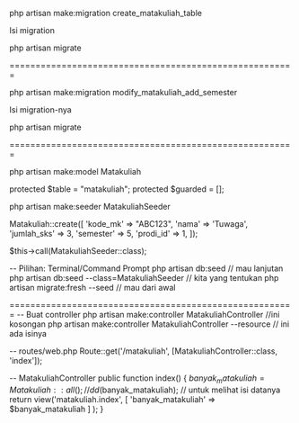 php artisan make:migration create_matakuliah_table

Isi migration

php artisan migrate

=======================================================

php artisan make:migration modify_matakuliah_add_semester

Isi migration-nya

php artisan migrate

=======================================================

php artisan make:model Matakuliah

protected $table = "matakuliah";
protected $guarded = [];

php artisan make:seeder MatakuliahSeeder

Matakuliah::create([
    'kode_mk' => "ABC123",
    'nama' => 'Tuwaga',
    'jumlah_sks' => 3,
    'semester' => 5,
    'prodi_id' => 1,
]);

$this->call(MatakuliahSeeder::class);

-- Pilihan: Terminal/Command Prompt
php artisan db:seed // mau lanjutan
php artisan db:seed --class=MatakuliahSeeder // kita yang tentukan
php artisan migrate:fresh --seed // mau dari awal

=======================================================
-- Buat controller
php artisan make:controller MatakuliahController //ini kosongan
php artisan make:controller MatakuliahController --resource // ini ada isinya

-- routes/web.php
Route::get('/matakuliah', [MatakuliahController::class, 'index']);

-- MatakuliahController
public function index()
{
    $banyak_matakuliah = Matakuliah::all();
    // dd($banyak_matakuliah); // untuk melihat isi datanya
    return view('matakuliah.index',
        [
            'banyak_matakuliah' => $banyak_matakuliah
        ]
    );
}

